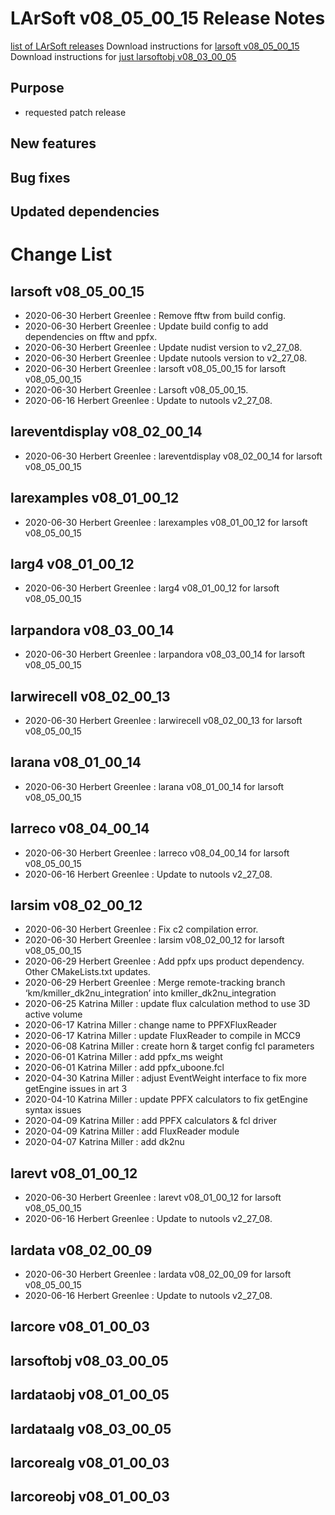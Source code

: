 LArSoft v08_05_00_15 Release Notes
=============================================================================

[list of LArSoft releases](LArSoft_release_list)
Download instructions for [larsoft v08_05_00_15](http://scisoft.fnal.gov/scisoft/bundles/larsoft/v08_05_00_15/larsoft-v08_05_00_15.html)
Download instructions for [just larsoftobj v08_03_00_05](http://scisoft.fnal.gov/scisoft/bundles/larsoftobj/v08_03_00_05/larsoftobj-v08_03_00_05.html)

Purpose
--------------------

-   requested patch release

New features
------------------------------

Bug fixes
------------------------

Updated dependencies
----------------------------------------------

Change List
============================

larsoft v08_05_00_15
-------------------------------------------------

-   2020-06-30 Herbert Greenlee : Remove fftw from build config.
-   2020-06-30 Herbert Greenlee : Update build config to add dependencies on fftw and ppfx.
-   2020-06-30 Herbert Greenlee : Update nudist version to v2_27_08.
-   2020-06-30 Herbert Greenlee : Update nutools version to v2_27_08.
-   2020-06-30 Herbert Greenlee : larsoft v08_05_00_15 for larsoft v08_05_00_15
-   2020-06-30 Herbert Greenlee : Larsoft v08_05_00_15.
-   2020-06-16 Herbert Greenlee : Update to nutools v2_27_08.

lareventdisplay v08_02_00_14
-----------------------------------------------------------------

-   2020-06-30 Herbert Greenlee : lareventdisplay v08_02_00_14 for larsoft v08_05_00_15

larexamples v08_01_00_12
---------------------------------------------------------

-   2020-06-30 Herbert Greenlee : larexamples v08_01_00_12 for larsoft v08_05_00_15

larg4 v08_01_00_12
---------------------------------------------

-   2020-06-30 Herbert Greenlee : larg4 v08_01_00_12 for larsoft v08_05_00_15

larpandora v08_03_00_14
-------------------------------------------------------

-   2020-06-30 Herbert Greenlee : larpandora v08_03_00_14 for larsoft v08_05_00_15

larwirecell v08_02_00_13
---------------------------------------------------------

-   2020-06-30 Herbert Greenlee : larwirecell v08_02_00_13 for larsoft v08_05_00_15

larana v08_01_00_14
-----------------------------------------------

-   2020-06-30 Herbert Greenlee : larana v08_01_00_14 for larsoft v08_05_00_15

larreco v08_04_00_14
-------------------------------------------------

-   2020-06-30 Herbert Greenlee : larreco v08_04_00_14 for larsoft v08_05_00_15
-   2020-06-16 Herbert Greenlee : Update to nutools v2_27_08.

larsim v08_02_00_12
-----------------------------------------------

-   2020-06-30 Herbert Greenlee : Fix c2 compilation error.
-   2020-06-30 Herbert Greenlee : larsim v08_02_00_12 for larsoft v08_05_00_15
-   2020-06-29 Herbert Greenlee : Add ppfx ups product dependency. Other CMakeLists.txt updates.
-   2020-06-29 Herbert Greenlee : Merge remote-tracking branch ‘km/kmiller_dk2nu_integration’ into kmiller_dk2nu_integration
-   2020-06-25 Katrina Miller : update flux calculation method to use 3D active volume
-   2020-06-17 Katrina Miller : change name to PPFXFluxReader
-   2020-06-17 Katrina Miller : update FluxReader to compile in MCC9
-   2020-06-08 Katrina Miller : create horn & target config fcl parameters
-   2020-06-01 Katrina Miller : add ppfx_ms weight
-   2020-06-01 Katrina Miller : add ppfx_uboone.fcl
-   2020-04-30 Katrina Miller : adjust EventWeight interface to fix more getEngine issues in art 3
-   2020-04-10 Katrina Miller : update PPFX calculators to fix getEngine syntax issues
-   2020-04-09 Katrina Miller : add PPFX calculators & fcl driver
-   2020-04-09 Katrina Miller : add FluxReader module
-   2020-04-07 Katrina Miller : add dk2nu

larevt v08_01_00_12
-----------------------------------------------

-   2020-06-30 Herbert Greenlee : larevt v08_01_00_12 for larsoft v08_05_00_15
-   2020-06-16 Herbert Greenlee : Update to nutools v2_27_08.

lardata v08_02_00_09
-------------------------------------------------

-   2020-06-30 Herbert Greenlee : lardata v08_02_00_09 for larsoft v08_05_00_15
-   2020-06-16 Herbert Greenlee : Update to nutools v2_27_08.

larcore v08_01_00_03
-------------------------------------------------

larsoftobj v08_03_00_05
-------------------------------------------------------

lardataobj v08_01_00_05
-------------------------------------------------------

lardataalg v08_03_00_05
-------------------------------------------------------

larcorealg v08_01_00_03
-------------------------------------------------------

larcoreobj v08_01_00_03
-------------------------------------------------------
